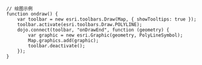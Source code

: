     // 绘图示例
    function ondraw() {
        var toolbar = new esri.toolbars.Draw(Map, { showTooltips: true });
        toolbar.activate(esri.toolbars.Draw.POLYLINE);
        dojo.connect(toolbar, "onDrawEnd", function (geometry) {
            var graphic = new esri.Graphic(geometry, PolyLineSymbol);
            Map.graphics.add(graphic);
            toolbar.deactivate();
        });
    }

